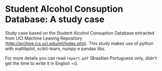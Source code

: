 # Student Alcohol Consuption Database: A study case

Study case based on the Student Alcohol Consuption Database extracted from UCI Machine Leaning Repository (http://archive.ics.uci.edu/ml/index.php). This study makes use of python with matlibplot, scikit-learn, numpy e pandas libs.

For more details you can read `report.pdf` (Brasilian Portuguese only, didn't get the time to write it in English =().